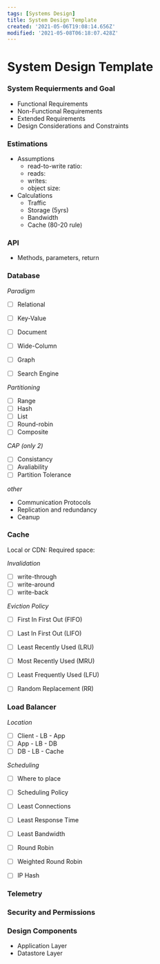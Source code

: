 ```yaml
---
tags: [Systems Design]
title: System Design Template
created: '2021-05-06T19:08:14.656Z'
modified: '2021-05-08T06:18:07.428Z'
---
```


# System Design Template


### System Requierments and Goal
  - Functional Requirements
  - Non-Functional Requirements
  - Extended Requirements
  - Design Considerations and Constraints 


### Estimations
  - Assumptions
    - read-to-write ratio:
    - reads:
    - writes:
    - object size:
  - Calculations
    - Traffic
    - Storage (5yrs)
    - Bandwidth
    - Cache (80-20 rule)


### API
  - Methods, parameters, return


### Database 
*Paradigm*
- [ ] Relational
- [ ] Key-Value
- [ ] Document
- [ ] Wide-Column
- [ ] Graph
- [ ] Search Engine


*Partitioning*
- [ ] Range
- [ ] Hash
- [ ] List
- [ ] Round-robin
- [ ] Composite

*CAP (only 2)*
- [ ] Consistancy
- [ ] Avaliability
- [ ] Partition Tolerance

*other*
- Communication Protocols
- Replication and redundancy
- Ceanup


### Cache
Local or CDN:
Required space: 

*Invalidation*
- [ ] write-through
- [ ] write-around
- [ ] write-back

*Eviction Policy*
- [ ] First In First Out (FIFO)
- [ ] Last In First Out (LIFO)
- [ ] Least Recently Used (LRU)
- [ ] Most Recently Used (MRU)
- [ ] Least Frequently Used (LFU)
- [ ] Random Replacement (RR)



### Load Balancer
*Location*
- [ ] Client  - LB - App
- [ ] App     - LB - DB
- [ ] DB      - LB - Cache

*Scheduling*
- [ ] Where to place
- [ ] Scheduling Policy
- [ ] Least Connections 
- [ ] Least Response Time
- [ ] Least Bandwidth
- [ ] Round Robin
- [ ] Weighted Round Robin
- [ ] IP Hash


### Telemetry
 

### Security and Permissions


### Design Components
  - Application Layer
  - Datastore Layer



